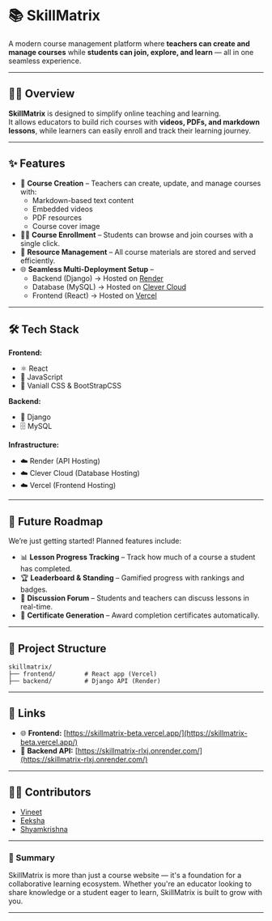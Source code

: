 # 📚 SkillMatrix

A modern course management platform where **teachers can create and manage courses** while **students can join, explore, and learn** — all in one seamless experience.

---

## 👩‍🏫 Overview

**SkillMatrix** is designed to simplify online teaching and learning.  
It allows educators to build rich courses with **videos, PDFs, and markdown lessons**, while learners can easily enroll and track their learning journey.

---

## ✨ Features

- 📘 **Course Creation** – Teachers can create, update, and manage courses with:
  - Markdown-based text content
  - Embedded videos
  - PDF resources
  - Course cover image
- 👨‍🎓 **Course Enrollment** – Students can browse and join courses with a single click.
- 📂 **Resource Management** – All course materials are stored and served efficiently.
- 🌐 **Seamless Multi-Deployment Setup** –  
  - Backend (Django) → Hosted on [Render](https://skillmatrix-rlxj.onrender.com/)
  - Database (MySQL) → Hosted on [Clever Cloud](https://www.clever-cloud.com/)  
  - Frontend (React) → Hosted on [Vercel](https://skillmatrix-beta.vercel.app/)

---

## 🛠️ Tech Stack

**Frontend:**  
- ⚛️ React  
- 📜 JavaScript 
- 🧩 Vaniall CSS & BootStrapCSS  

**Backend:**  
- 🐍 Django  
- 🗄️ MySQL  

**Infrastructure:**  
- ☁️ Render (API Hosting)  
- ☁️ Clever Cloud (Database Hosting)  
- ☁️ Vercel (Frontend Hosting)

---

## 🚀 Future Roadmap

We’re just getting started! Planned features include:

- 📊 **Lesson Progress Tracking** – Track how much of a course a student has completed.  
- 🏆 **Leaderboard & Standing** – Gamified progress with rankings and badges.  
- 💬 **Discussion Forum** – Students and teachers can discuss lessons in real-time.  
- 📜 **Certificate Generation** – Award completion certificates automatically.  

---

## 📁 Project Structure

```
skillmatrix/
├── frontend/        # React app (Vercel)
├── backend/         # Django API (Render)
```

---

## 🔗 Links

- 🌐 **Frontend:** [https://skillmatrix-beta.vercel.app/](https://skillmatrix-beta.vercel.app/) 
- 🔌 **Backend API:** [https://skillmatrix-rlxj.onrender.com/](https://skillmatrix-rlxj.onrender.com/)

---

## 👨‍💻 Contributors

- [Vineet](https://github.com/vineet-k09)  
- [Eeksha](https://github.com/orgs/SkillMatrix-io/people/EekshaHollaR)  
- [Shyamkrishna](https://github.com/orgs/SkillMatrix-io/people/shyamkrishnabnair)

---

### 🧠 Summary

SkillMatrix is more than just a course website — it's a foundation for a collaborative learning ecosystem. Whether you're an educator looking to share knowledge or a student eager to learn, SkillMatrix is built to grow with you.

---
